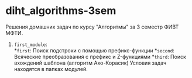 # diht_algorithms-3sem
Решения домашних задач по курсу "Алгоритмы" за 3 семестр ФИВТ МФТИ.  
1. `first_module`:  
*`first`: Поиск подстроки с помощью префикс-функции
*`second`: Всяческие преобразования с префикс и Z-функциями
*`third`: Поиск вхождений шаблона (алгоритм Ахо-Корасик)
Условия задач находятся в папках модулей.
